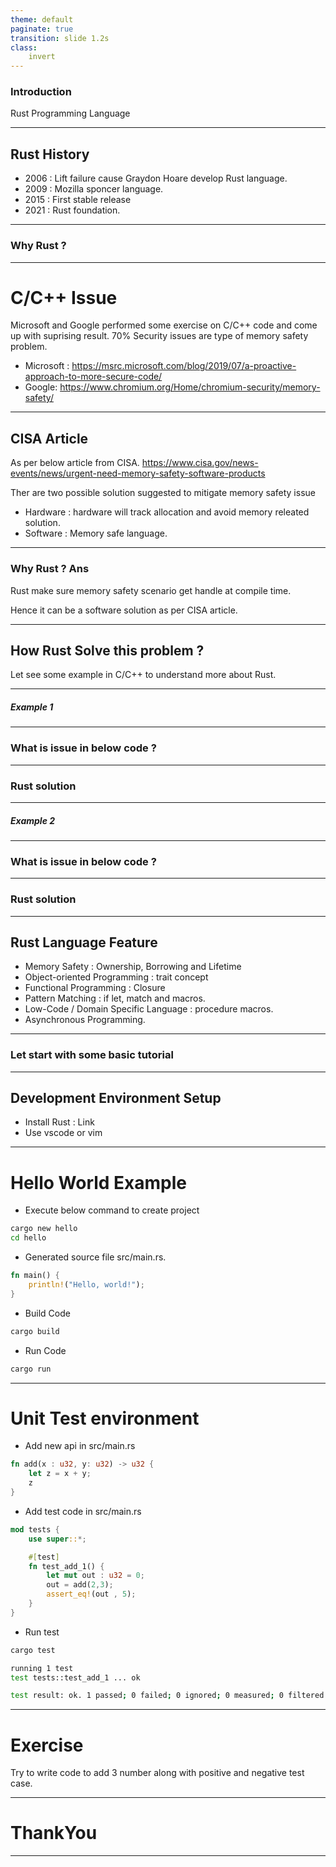 ```yaml
---
theme: default
paginate: true
transition: slide 1.2s
class:
    invert
---
```


<!-- 
_class: lead 
_backgroundColor: black
_color: blue
-->
<style scoped>section{font-size:15px;}</style>

### <!-- fit --> Introduction

Rust Programming Language 

--- 

## Rust History

- 2006 : Lift failure cause Graydon Hoare develop Rust language.
- 2009 : Mozilla sponcer language.
- 2015 : First stable release 
- 2021 : Rust foundation.

---

<!-- 
_class: lead 
_backgroundColor: black
_color: blue
-->
<style scoped>section{font-size:15px;}</style>

### <!-- fit --> Why Rust ?

---
<!-- 
_color: white
-->

# C/C++ Issue

Microsoft and Google performed some exercise on C/C++ code and come up with suprising result. 70% Security issues are type of memory safety problem. 

- Microsoft : https://msrc.microsoft.com/blog/2019/07/a-proactive-approach-to-more-secure-code/
- Google: https://www.chromium.org/Home/chromium-security/memory-safety/

---

## CISA Article 

As per below article from CISA.
https://www.cisa.gov/news-events/news/urgent-need-memory-safety-software-products

Ther are two possible solution suggested to mitigate memory safety issue
- Hardware : hardware will track allocation and avoid memory releated solution.
- Software : Memory safe language.

---

### Why Rust ? Ans

Rust make sure memory safety scenario get handle at compile time. 

Hence it can be a software solution as per CISA article.

---

## How Rust Solve this problem ?

Let see some example in C/C++ to understand more about Rust.

---
<!-- 
_class: lead 
_backgroundColor: black
_color: blue
-->
<style scoped>section{font-size:15px;}</style>

##### <!--fit--> Example 1

---

### What is issue in below code ?

---

### Rust solution

---

<!-- 
_class: lead 
_backgroundColor: black
_color: blue
-->
<style scoped>section{font-size:15px;}</style>

##### <!--fit--> Example 2

---

### What is issue in below code ?

---

### Rust solution

---

## Rust Language Feature

* Memory Safety : Ownership, Borrowing and Lifetime
* Object-oriented Programming : trait concept
* Functional Programming : Closure
* Pattern Matching : if let, match and macros.
* Low-Code / Domain Specific Language : procedure macros.
* Asynchronous Programming.

---
<!-- 
_class: lead 
_backgroundColor: black
_color: blue
-->
<style scoped>section{font-size:15px;}</style>

### <!--fit--> Let start with some basic tutorial

---

## Development Environment Setup

- Install Rust : Link 
- Use vscode or vim 

---
<style scoped>section{font-size:20px;}</style>

# Hello World Example

- Execute below command to create project
```bash
cargo new hello
cd hello
```
- Generated source file src/main.rs. 
```rust
fn main() {
    println!("Hello, world!");
}
```
- Build Code
```bash
cargo build
```
- Run Code
```bash
cargo run
```

---
<style scoped>section{font-size:15px;}</style>

# Unit Test environment

- Add new api in src/main.rs
```rust
fn add(x : u32, y: u32) -> u32 {
    let z = x + y;
    z
}
```

- Add test code in src/main.rs
```rust
mod tests {
    use super::*;

    #[test]
    fn test_add_1() {
        let mut out : u32 = 0;
        out = add(2,3);
        assert_eq!(out , 5);
    }
}
```

- Run test
```bash
cargo test

running 1 test
test tests::test_add_1 ... ok

test result: ok. 1 passed; 0 failed; 0 ignored; 0 measured; 0 filtered out; finished in 0.00s
```

---

# Exercise

Try to write code to add 3 number along with positive and negative test case.

---
<!-- 
_class: lead 
_backgroundColor: black
_color: blue
-->


# <!--fit--> ThankYou

---